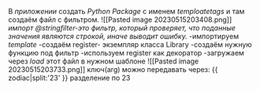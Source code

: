 В _приложении_ создать _Python Package_ с именем _temploatetags_ и там создаём файл с фильтром.
![[Pasted image 20230515203408.png]]
*импорт @stringfilter-это фильтр, который проверяет, что поданные значения являются строкой, иначе выводит ошибку.*
-импортируем _template_
-создаём register- экземпляр класса Library
-создаём нужную функцию под фильтр
-используем register как декоратор
-загружаем через _load_ этот файл в нужном шаблоне
![[Pasted image 20230515203733.png]]
ключ(arg) можно передавать через:
{{ zodiac|split:'23' }}  разделение по 23